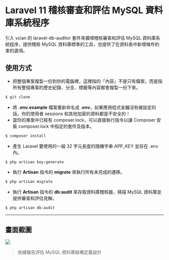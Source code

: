 # Laravel 11 稽核審查和評估 MySQL 資料庫系統程序

引入 vcian 的 laravel-db-auditor 套件來擴增稽核審查和評估 MySQL 資料庫系統程序，提供稽核 MySQL 資料庫標準的工具，也提供了在資料表中新增條件約束的選項。

## 使用方式
- 把整個專案複製一份到你的電腦裡，這裡指的「內容」不是只有檔案，而是指所有整個專案的歷史紀錄、分支、標籤等內容都會複製一份下來。
```sh
$ git clone
```
- 將 __.env.example__ 檔案重新命名成 __.env__，如果應用程式金鑰沒有被設定的話，你的使用者 sessions 和其他加密的資料都是不安全的！
- 當你的專案中已經有 composer.lock，可以直接執行指令以讓 Composer 安裝 composer.lock 中指定的套件及版本。
```sh
$ composer install
```
- 產生 Laravel 要使用的一組 32 字元長度的隨機字串 APP_KEY 並存在 .env 內。
```sh
$ php artisan key:generate
```
- 執行 __Artisan__ 指令的 __migrate__ 來執行所有未完成的遷移。
```sh
$ php artisan migrate
```
- 執行 __Artisan__ 指令的 __db:audit__ 來存取資料庫稽核器，掃描 MySQL 資料庫並提供審查和評估見解。
```sh
$ php artisan db:audit
```

----

## 畫面截圖
![](https://i.imgur.com/wOa4PuJ.png)
> 依據報告評估 MySQL 資料庫結構定義設計
